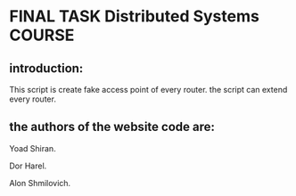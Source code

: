 FINAL TASK Distributed Systems COURSE
======================================
introduction:
-------------
This script is create fake access point of every router.
the script can extend every router.

the authors of the website code are:
------------------------------------
Yoad Shiran.

Dor Harel.

Alon Shmilovich.

